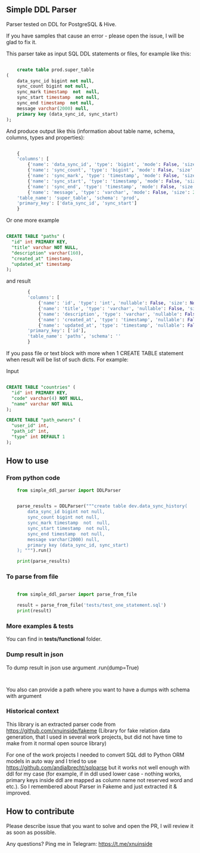 ## Simple DDL Parser

Parser tested on DDL for PostgreSQL & Hive. 

If you have samples that cause an error - please open the issue, I will be glad to fix it.

This parser take as input SQL DDL statements or files, for example like this:

```sql

    create table prod.super_table
(
    data_sync_id bigint not null,
    sync_count bigint not null,
    sync_mark timestamp  not  null,
    sync_start timestamp  not null,
    sync_end timestamp  not null,
    message varchar(2000) null,
    primary key (data_sync_id, sync_start)
);

```

And produce output like this (information about table name, schema, columns, types and properties):

```python

    {
    'columns': [
        {'name': 'data_sync_id', 'type': 'bigint', 'mode': False, 'size': None}, 
        {'name': 'sync_count', 'type': 'bigint', 'mode': False, 'size': None}, 
        {'name': 'sync_mark', 'type': 'timestamp', 'mode': False, 'size': None}, 
        {'name': 'sync_start', 'type': 'timestamp', 'mode': False, 'size': None}, 
        {'name': 'sync_end', 'type': 'timestamp', 'mode': False, 'size': None}, 
        {'name': 'message', 'type': 'varchar', 'mode': False, 'size': 2000}], 
    'table_name': 'super_table', 'schema': 'prod', 
    'primary_key': ['data_sync_id', 'sync_start']
    }

```

Or one more example


```sql

CREATE TABLE "paths" (
  "id" int PRIMARY KEY,
  "title" varchar NOT NULL,
  "description" varchar(160),
  "created_at" timestamp,
  "updated_at" timestamp
);


```

and result

```python
        {
        'columns': [
            {'name': 'id', 'type': 'int', 'nullable': False, 'size': None}, 
            {'name': 'title', 'type': 'varchar', 'nullable': False, 'size': None}, 
            {'name': 'description', 'type': 'varchar', 'nullable': False, 'size': 160}, 
            {'name': 'created_at', 'type': 'timestamp', 'nullable': False, 'size': None}, 
            {'name': 'updated_at', 'type': 'timestamp', 'nullable': False, 'size': None}], 
        'primary_key': ['id'], 
        'table_name': 'paths', 'schema': ''
        }

```

If you pass file or text block with more when 1 CREATE TABLE statement when result will be list of such dicts. For example:

Input 

```sql

CREATE TABLE "countries" (
  "id" int PRIMARY KEY,
  "code" varchar(4) NOT NULL,
  "name" varchar NOT NULL
);

CREATE TABLE "path_owners" (
  "user_id" int,
  "path_id" int,
  "type" int DEFAULT 1
);

```
## How to use

### From python code

```python
    from simple_ddl_parser import DDLParser


    parse_results = DDLParser("""create table dev.data_sync_history(
        data_sync_id bigint not null,
        sync_count bigint not null,
        sync_mark timestamp  not  null,
        sync_start timestamp  not null,
        sync_end timestamp  not null,
        message varchar(2000) null,
        primary key (data_sync_id, sync_start)
    ); """).run()

    print(parse_results) 

```

### To parse from file

```python
    
    from simple_ddl_parser import parse_from_file

    result = parse_from_file('tests/test_one_statement.sql')
    print(result)

```

### More examples & tests

You can find in **tests/functional** folder.

### Dump result in json

To dump result in json use argument .run(dump=True)

```python



```

You also can provide a path where you want to have a dumps with schema with argument


### Historical context

This library is an extracted parser code from https://github.com/xnuinside/fakeme (Library for fake relation data generation, that I used in several work projects, but did not have time to make from it normal open source library)

For one of the work projects I needed to convert SQL ddl to Python ORM models in auto way and I tried to use https://github.com/andialbrecht/sqlparse but it works not well enough with ddl for my case (for example, if in ddl used lower case - nothing works, primary keys inside ddl are mapped as column name not reserved word and etc.).
So I remembered about Parser in Fakeme and just extracted it & improved. 


## How to contribute

Please describe issue that you want to solve and open the PR, I will review it as soon as possible.

Any questions? Ping me in Telegram: https://t.me/xnuinside 